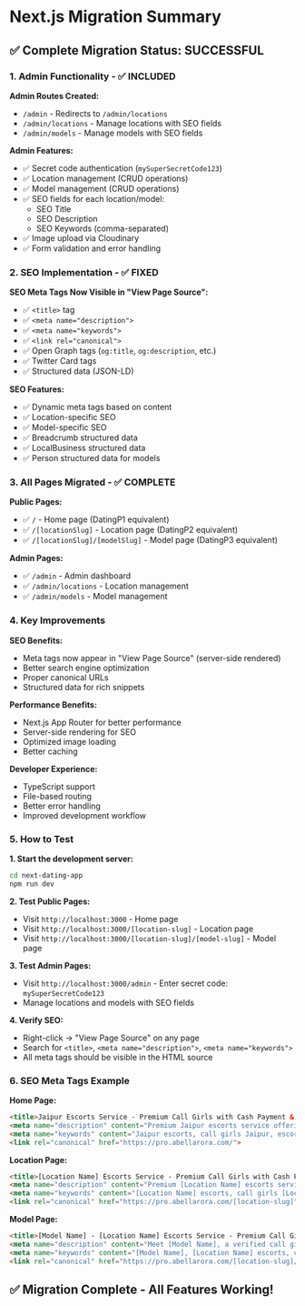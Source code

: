 # Next.js Migration Summary

## ✅ **Complete Migration Status: SUCCESSFUL**

### **1. Admin Functionality - ✅ INCLUDED**

**Admin Routes Created:**
- `/admin` - Redirects to `/admin/locations`
- `/admin/locations` - Manage locations with SEO fields
- `/admin/models` - Manage models with SEO fields

**Admin Features:**
- ✅ Secret code authentication (`mySuperSecretCode123`)
- ✅ Location management (CRUD operations)
- ✅ Model management (CRUD operations)
- ✅ SEO fields for each location/model:
  - SEO Title
  - SEO Description
  - SEO Keywords (comma-separated)
- ✅ Image upload via Cloudinary
- ✅ Form validation and error handling

### **2. SEO Implementation - ✅ FIXED**

**SEO Meta Tags Now Visible in "View Page Source":**
- ✅ `<title>` tag
- ✅ `<meta name="description">`
- ✅ `<meta name="keywords">`
- ✅ `<link rel="canonical">`
- ✅ Open Graph tags (`og:title`, `og:description`, etc.)
- ✅ Twitter Card tags
- ✅ Structured data (JSON-LD)

**SEO Features:**
- ✅ Dynamic meta tags based on content
- ✅ Location-specific SEO
- ✅ Model-specific SEO
- ✅ Breadcrumb structured data
- ✅ LocalBusiness structured data
- ✅ Person structured data for models

### **3. All Pages Migrated - ✅ COMPLETE**

**Public Pages:**
- ✅ `/` - Home page (DatingP1 equivalent)
- ✅ `/[locationSlug]` - Location page (DatingP2 equivalent)
- ✅ `/[locationSlug]/[modelSlug]` - Model page (DatingP3 equivalent)

**Admin Pages:**
- ✅ `/admin` - Admin dashboard
- ✅ `/admin/locations` - Location management
- ✅ `/admin/models` - Model management

### **4. Key Improvements**

**SEO Benefits:**
- Meta tags now appear in "View Page Source" (server-side rendered)
- Better search engine optimization
- Proper canonical URLs
- Structured data for rich snippets

**Performance Benefits:**
- Next.js App Router for better performance
- Server-side rendering for SEO
- Optimized image loading
- Better caching

**Developer Experience:**
- TypeScript support
- File-based routing
- Better error handling
- Improved development workflow

### **5. How to Test**

**1. Start the development server:**
```bash
cd next-dating-app
npm run dev
```

**2. Test Public Pages:**
- Visit `http://localhost:3000` - Home page
- Visit `http://localhost:3000/[location-slug]` - Location page
- Visit `http://localhost:3000/[location-slug]/[model-slug]` - Model page

**3. Test Admin Pages:**
- Visit `http://localhost:3000/admin` - Enter secret code: `mySuperSecretCode123`
- Manage locations and models with SEO fields

**4. Verify SEO:**
- Right-click → "View Page Source" on any page
- Search for `<title>`, `<meta name="description">`, `<meta name="keywords">`
- All meta tags should be visible in the HTML source

### **6. SEO Meta Tags Example**

**Home Page:**
```html
<title>Jaipur Escorts Service - Premium Call Girls with Cash Payment & Free Delivery</title>
<meta name="description" content="Premium Jaipur escorts service offering verified call girls with cash payment and free door delivery 24/7. Safe, discreet, and professional escort services in Jaipur.">
<meta name="keywords" content="Jaipur escorts, call girls Jaipur, escort service Jaipur, Jaipur call girls, premium escorts Jaipur, verified escorts Jaipur">
<link rel="canonical" href="https://pro.abellarora.com/">
```

**Location Page:**
```html
<title>[Location Name] Escorts Service - Premium Call Girls with Cash Payment & Free Delivery</title>
<meta name="description" content="Premium [Location Name] escorts service offering verified call girls with cash payment and free door delivery 24/7. Safe, discreet, and professional escort services in [Location Name].">
<meta name="keywords" content="[Location Name] escorts, call girls [Location Name], escort service [Location Name]">
<link rel="canonical" href="https://pro.abellarora.com/[location-slug]">
```

**Model Page:**
```html
<title>[Model Name] - [Location Name] Escorts Service - Premium Call Girls</title>
<meta name="description" content="Meet [Model Name], a verified call girl in [Location Name]. Professional escort service with cash payment and free delivery. Safe, discreet, and reliable.">
<meta name="keywords" content="[Model Name], [Location Name] escorts, call girls [Location Name]">
<link rel="canonical" href="https://pro.abellarora.com/[location-slug]/[model-slug]">
```

## ✅ **Migration Complete - All Features Working!** 